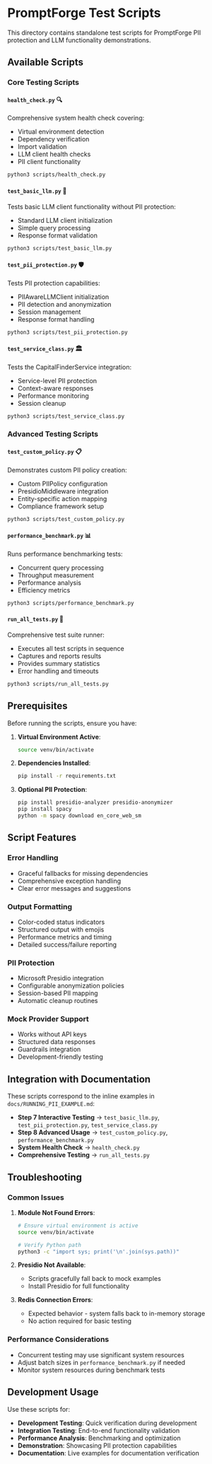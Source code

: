 # PromptForge Test Scripts

This directory contains standalone test scripts for PromptForge PII protection and LLM functionality demonstrations.

## Available Scripts

### Core Testing Scripts

#### `health_check.py` 🔍
Comprehensive system health check covering:
- Virtual environment detection
- Dependency verification  
- Import validation
- LLM client health checks
- PII client functionality

```bash
python3 scripts/health_check.py
```

#### `test_basic_llm.py` 🤖
Tests basic LLM client functionality without PII protection:
- Standard LLM client initialization
- Simple query processing
- Response format validation

```bash
python3 scripts/test_basic_llm.py
```

#### `test_pii_protection.py` 🛡️
Tests PII protection capabilities:
- PIIAwareLLMClient initialization
- PII detection and anonymization
- Session management
- Response format handling

```bash
python3 scripts/test_pii_protection.py
```

#### `test_service_class.py` 🏛️
Tests the CapitalFinderService integration:
- Service-level PII protection
- Context-aware responses
- Performance monitoring
- Session cleanup

```bash
python3 scripts/test_service_class.py
```

### Advanced Testing Scripts

#### `test_custom_policy.py` 📋
Demonstrates custom PII policy creation:
- Custom PIIPolicy configuration
- PresidioMiddleware integration
- Entity-specific action mapping
- Compliance framework setup

```bash
python3 scripts/test_custom_policy.py
```

#### `performance_benchmark.py` 📊
Runs performance benchmarking tests:
- Concurrent query processing
- Throughput measurement
- Performance analysis
- Efficiency metrics

```bash
python3 scripts/performance_benchmark.py
```

#### `run_all_tests.py` 🧪
Comprehensive test suite runner:
- Executes all test scripts in sequence
- Captures and reports results
- Provides summary statistics
- Error handling and timeouts

```bash
python3 scripts/run_all_tests.py
```

## Prerequisites

Before running the scripts, ensure you have:

1. **Virtual Environment Active**:
   ```bash
   source venv/bin/activate
   ```

2. **Dependencies Installed**:
   ```bash
   pip install -r requirements.txt
   ```

3. **Optional PII Protection**:
   ```bash
   pip install presidio-analyzer presidio-anonymizer
   pip install spacy
   python -m spacy download en_core_web_sm
   ```

## Script Features

### Error Handling
- Graceful fallbacks for missing dependencies
- Comprehensive exception handling
- Clear error messages and suggestions

### Output Formatting
- Color-coded status indicators
- Structured output with emojis
- Performance metrics and timing
- Detailed success/failure reporting

### PII Protection
- Microsoft Presidio integration
- Configurable anonymization policies
- Session-based PII mapping
- Automatic cleanup routines

### Mock Provider Support
- Works without API keys
- Structured data responses
- Guardrails integration
- Development-friendly testing

## Integration with Documentation

These scripts correspond to the inline examples in `docs/RUNNING_PII_EXAMPLE.md`:

- **Step 7 Interactive Testing** → `test_basic_llm.py`, `test_pii_protection.py`, `test_service_class.py`
- **Step 8 Advanced Usage** → `test_custom_policy.py`, `performance_benchmark.py`
- **System Health Check** → `health_check.py`
- **Comprehensive Testing** → `run_all_tests.py`

## Troubleshooting

### Common Issues

1. **Module Not Found Errors**:
   ```bash
   # Ensure virtual environment is active
   source venv/bin/activate
   
   # Verify Python path
   python3 -c "import sys; print('\n'.join(sys.path))"
   ```

2. **Presidio Not Available**:
   - Scripts gracefully fall back to mock examples
   - Install Presidio for full functionality
   
3. **Redis Connection Errors**:
   - Expected behavior - system falls back to in-memory storage
   - No action required for basic testing

### Performance Considerations

- Concurrent testing may use significant system resources
- Adjust batch sizes in `performance_benchmark.py` if needed
- Monitor system resources during benchmark tests

## Development Usage

Use these scripts for:
- **Development Testing**: Quick verification during development
- **Integration Testing**: End-to-end functionality validation  
- **Performance Analysis**: Benchmarking and optimization
- **Demonstration**: Showcasing PII protection capabilities
- **Documentation**: Live examples for documentation verification